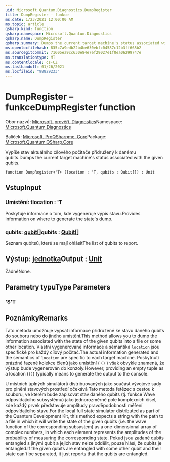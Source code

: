 ```yaml
---
uid: Microsoft.Quantum.Diagnostics.DumpRegister
title: DumpRegister – funkce
ms.date: 1/23/2021 12:00:00 AM
ms.topic: article
qsharp.kind: function
qsharp.namespace: Microsoft.Quantum.Diagnostics
qsharp.name: DumpRegister
qsharp.summary: Dumps the current target machine's status associated with the given qubits.
ms.openlocfilehash: 835c7a9edb22b4be630ebfc04587c12b3ff668b2
ms.sourcegitcommit: 71605ea9cc630e84e7ef29027e1f0ea06299747e
ms.translationtype: MT
ms.contentlocale: cs-CZ
ms.lasthandoff: 01/26/2021
ms.locfileid: "98829233"
---
```

# <a name="dumpregister-function"></a><span data-ttu-id="2ed1a-102">DumpRegister – funkce</span><span class="sxs-lookup"><span data-stu-id="2ed1a-102">DumpRegister function</span></span>

<span data-ttu-id="2ed1a-103">Obor názvů: [Microsoft. prověří. Diagnostics](xref:Microsoft.Quantum.Diagnostics)</span><span class="sxs-lookup"><span data-stu-id="2ed1a-103">Namespace: [Microsoft.Quantum.Diagnostics](xref:Microsoft.Quantum.Diagnostics)</span></span>

<span data-ttu-id="2ed1a-104">Balíček: [Microsoft. ProQSharpme. Core](https://nuget.org/packages/Microsoft.Quantum.QSharp.Core)</span><span class="sxs-lookup"><span data-stu-id="2ed1a-104">Package: [Microsoft.Quantum.QSharp.Core](https://nuget.org/packages/Microsoft.Quantum.QSharp.Core)</span></span>


<span data-ttu-id="2ed1a-105">Vypíše stav aktuálního cílového počítače přidružený k danému qubits.</span><span class="sxs-lookup"><span data-stu-id="2ed1a-105">Dumps the current target machine's status associated with the given qubits.</span></span>

```qsharp
function DumpRegister<'T> (location : 'T, qubits : Qubit[]) : Unit
```


## <a name="input"></a><span data-ttu-id="2ed1a-106">Vstup</span><span class="sxs-lookup"><span data-stu-id="2ed1a-106">Input</span></span>

### <a name="location--t"></a><span data-ttu-id="2ed1a-107">Umístění: t</span><span class="sxs-lookup"><span data-stu-id="2ed1a-107">location : 'T</span></span>

<span data-ttu-id="2ed1a-108">Poskytuje informace o tom, kde vygeneruje výpis stavu.</span><span class="sxs-lookup"><span data-stu-id="2ed1a-108">Provides information on where to generate the state's dump.</span></span>


### <a name="qubits--qubit"></a><span data-ttu-id="2ed1a-109">qubits: [qubit](xref:microsoft.quantum.lang-ref.qubit)[]</span><span class="sxs-lookup"><span data-stu-id="2ed1a-109">qubits : [Qubit](xref:microsoft.quantum.lang-ref.qubit)[]</span></span>

<span data-ttu-id="2ed1a-110">Seznam qubitsů, které se mají ohlásit</span><span class="sxs-lookup"><span data-stu-id="2ed1a-110">The list of qubits to report.</span></span>



## <a name="output--unit"></a><span data-ttu-id="2ed1a-111">Výstup: [jednotka](xref:microsoft.quantum.lang-ref.unit)</span><span class="sxs-lookup"><span data-stu-id="2ed1a-111">Output : [Unit](xref:microsoft.quantum.lang-ref.unit)</span></span>

<span data-ttu-id="2ed1a-112">Žádné</span><span class="sxs-lookup"><span data-stu-id="2ed1a-112">None.</span></span>

## <a name="type-parameters"></a><span data-ttu-id="2ed1a-113">Parametry typu</span><span class="sxs-lookup"><span data-stu-id="2ed1a-113">Type Parameters</span></span>

### <a name="t"></a><span data-ttu-id="2ed1a-114">'S</span><span class="sxs-lookup"><span data-stu-id="2ed1a-114">'T</span></span>



## <a name="remarks"></a><span data-ttu-id="2ed1a-115">Poznámky</span><span class="sxs-lookup"><span data-stu-id="2ed1a-115">Remarks</span></span>

<span data-ttu-id="2ed1a-116">Tato metoda umožňuje vypsat informace přidružené ke stavu daného qubits do souboru nebo do jiného umístění.</span><span class="sxs-lookup"><span data-stu-id="2ed1a-116">This method allows you to dump the information associated with the state of the given qubits into a file or some other location.</span></span>
<span data-ttu-id="2ed1a-117">Vlastní vygenerované informace a sémantika `location` jsou specifické pro každý cílový počítač.</span><span class="sxs-lookup"><span data-stu-id="2ed1a-117">The actual information generated and the semantics of `location` are specific to each target machine.</span></span> <span data-ttu-id="2ed1a-118">Poskytnutí prázdné řazené kolekce členů jako umístění ( `()` ) však obvykle znamená, že výstup bude vygenerován do konzoly.</span><span class="sxs-lookup"><span data-stu-id="2ed1a-118">However, providing an empty tuple as a location (`()`) typically means to generate the output to the console.</span></span>

<span data-ttu-id="2ed1a-119">U místních úplných simulátorů distribuovaných jako součást vývojové sady pro plnění stavových prostředí očekává Tato metoda řetězec s cestou k souboru, ve kterém bude zapisovat stav daného qubits (tj. funkce Wave odpovídajícího subsystému) jako jednorozměrné pole komplexních čísel, kde každý prvek představuje amplitudy pravděpodobnosti měření odpovídajícího stavu.</span><span class="sxs-lookup"><span data-stu-id="2ed1a-119">For the local full state simulator distributed as part of the Quantum Development Kit, this method  expects a string with the path to a file in which it will write the state of the given qubits (i.e. the wave function of the corresponding  subsystem) as a one-dimensional array of complex numbers, in which each element represents the amplitudes of the probability of measuring the corresponding state.</span></span>
<span data-ttu-id="2ed1a-120">Pokud jsou zadané qubits entangled s jinými qubit a jejich stav nelze oddělit, pouze hlásí, že qubits je entangled.</span><span class="sxs-lookup"><span data-stu-id="2ed1a-120">If the given qubits are entangled with some other qubit and their state can't be separated, it just reports that the qubits are entangled.</span></span>